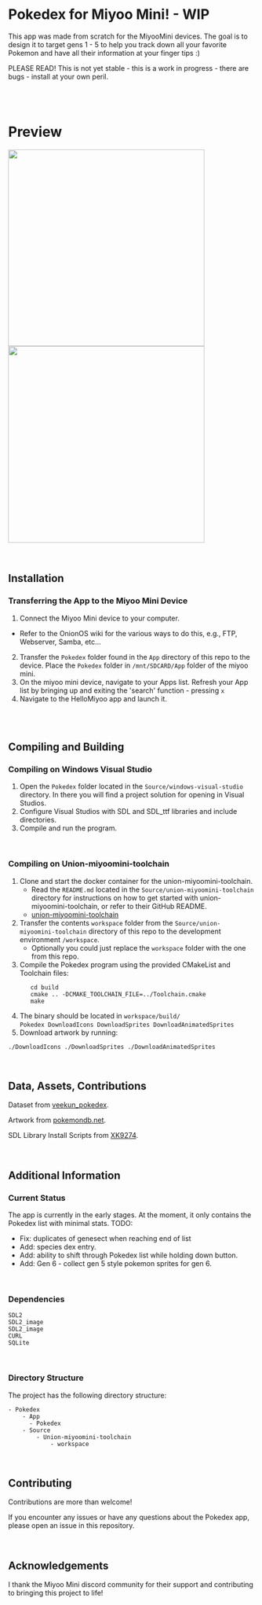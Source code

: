 # Pokedex for Miyoo Mini! - WIP

This app was made from scratch for the MiyooMini devices. The goal is to design it to target gens 1 - 5 to help you track down all your favorite Pokemon and have all their information at your finger tips :) 

PLEASE READ! This is not yet stable - this is a work in progress - there are bugs - install at your own peril.

</br>
</br>

# Preview

<p float="left">
  <img src="https://github.com/Yorisoft/pokedex_miyoo/assets/27126548/885de49c-ab59-470c-b23e-3cd7a26d6fe7" width="400" />
  <img src="https://github.com/Yorisoft/pokedex_miyoo/assets/27126548/d74a1b0f-594f-438d-8516-03a4bc38b667" width="400" /> 
</p>

</br>

## Installation

### Transferring the App to the Miyoo Mini Device

1. Connect the Miyoo Mini device to your computer.
  - Refer to the OnionOS wiki for the various ways to do this, e.g., FTP, Webserver, Samba, etc…
2. Transfer the `Pokedex` folder found in the `App` directory of this repo to the device. Place the `Pokedex` folder in `/mnt/SDCARD/App` folder of the miyoo mini.
3. On the miyoo mini device, navigate to your Apps list. Refresh your App list by bringing up and exiting the 'search' function - pressing `x`
4. Navigate to the HelloMiyoo app and launch it. 

</br>
</br>

## Compiling and Building

### Compiling on Windows Visual Studio

1. Open the `Pokedex` folder located in the `Source/windows-visual-studio` directory. In there you will find a project solution for opening in Visual Studios. 
2. Configure Visual Studios with SDL and SDL_ttf libraries and include directories.
3. Compile and run the program.

</br>

### Compiling on Union-miyoomini-toolchain

1. Clone and start the docker container for the union-miyoomini-toolchain. 
   - Read the `README.md` located in the `Source/union-miyoomini-toolchain` directory for instructions on how to get started with union-miyoomini-toolchain, or refer to their GitHub README. 
   - [union-miyoomini-toolchain](https://github.com/MiyooMini/union-toolchain/tree/main)
2. Transfer the contents `workspace` folder from the `Source/union-miyoomini-toolchain` directory of this repo to the development environment `/workspace`. 
   - Optionally you could just replace the `workspace` folder with the one from this repo. 
3. Compile the Pokedex program using the provided CMakeList and Toolchain files:
     ```
        cd build
        cmake .. -DCMAKE_TOOLCHAIN_FILE=../Toolchain.cmake
        make
     ```
4. The binary should be located in `workspace/build/` </br>
     `Pokedex DownloadIcons DownloadSprites DownloadAnimatedSprites`
5. Download artwork by running:
```
./DownloadIcons ./DownloadSprites ./DownloadAnimatedSprites
```

</br>

## Data, Assets, Contributions

Dataset from [veekun_pokedex](https://github.com/veekun/veekun-pokedex).

Artwork from [pokemondb.net](https://pokemondb.net/).

SDL Library Install Scripts from [XK9274](https://github.com/XK9274).

</br>

## Additional Information


### Current Status

The app is currently in the early stages. At the moment, it only contains the Pokedex list with minimal stats. 
TODO:
- Fix: duplicates of genesect when reaching end of list
- Add: species dex entry.
- Add: ability to shift through Pokedex list while holding down button.
- Add: Gen 6 - collect gen 5 style pokemon sprites for gen 6. 

</br>

### Dependencies

```
SDL2
SDL2_image
SDL2_image
CURL
SQLite
```

</br>

### Directory Structure

The project has the following directory structure:
```
- Pokedex
    - App
      - Pokedex
    - Source
        - Union-miyoomini-toolchain
            - workspace
```

</br>

## Contributing

Contributions are more than welcome! 

If you encounter any issues or have any questions about the Pokedex app, please open an issue in this repository.

</br>

## Acknowledgements

I thank the Miyoo Mini discord community for their support and contributing to bringing this project to life!
